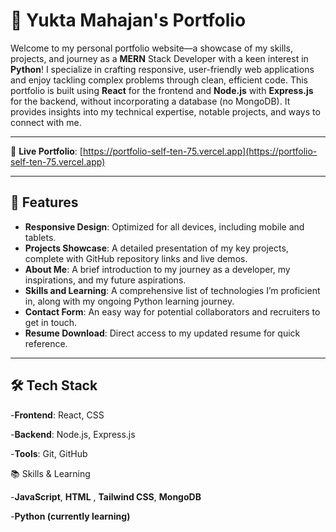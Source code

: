 # 💼 Yukta Mahajan's Portfolio

Welcome to my personal portfolio website—a showcase of my skills, projects, and journey as a **MERN** Stack Developer with a keen interest in **Python**! I specialize in crafting responsive, user-friendly web applications and enjoy tackling complex problems through clean, efficient code.
This portfolio is built using **React** for the frontend and **Node.js** with **Express.js** for the backend, without incorporating a database (no MongoDB). It provides insights into my technical expertise, notable projects, and ways to connect with me.


---

🔗 **Live Portfolio**: 
[https://portfolio-self-ten-75.vercel.app](https://portfolio-self-ten-75.vercel.app)


---

## 🚀 Features

- **Responsive Design**: Optimized for all devices, including mobile and tablets.
- **Projects Showcase**: A detailed presentation of my key projects, complete with GitHub repository links and live demos.
- **About Me**: A brief introduction to my journey as a developer, my inspirations, and my future aspirations.
- **Skills and Learning**:  A comprehensive list of technologies I’m proficient in, along with my ongoing Python learning journey.
- **Contact Form**: An easy way for potential collaborators and recruiters to get in touch.
- **Resume Download**: Direct access to my updated resume for quick reference.

---

## 🛠️ Tech Stack

-**Frontend**: React, CSS

-**Backend**: Node.js, Express.js 

-**Tools**: Git, GitHub

📚 Skills & Learning

-**JavaScript**, **HTML** , **Tailwind CSS**, **MongoDB**

-**Python (currently learning)**





